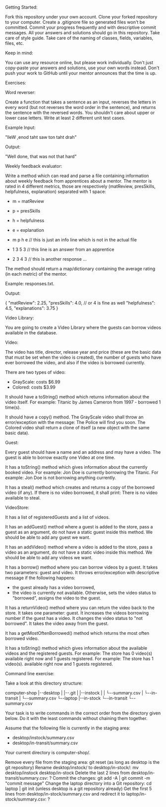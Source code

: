 Getting Started:

Fork this repository under your own account.
Clone your forked repository to your computer.
Create a .gitignore file so generated files won't be committed.
Commit your progress frequently and with descriptive commit messages.
All your answers and solutions should go in this repository.
Take care of style guide.
Take care of the naming of classes, fields, variables, files, etc.


Keep in mind:

You can use any resource online, but please work individually.
Don't just copy-paste your answers and solutions, use your own words instead.
Don't push your work to GitHub until your mentor announces that the time is up.


Exercises:

Word reverser:

Create a function that takes a sentence as an input, reverses the letters in every word
(but not reverses the word order in the sentence), and returns the sentence with the
reversed words. You shouldn't care about upper or lower case letters.
Write at least 2 different unit test cases.

Example Input:

"lleW ,enod taht saw ton taht drah"

Output:

"Well done, that was not that hard"


Weekly feedback evaluator:

Write a method which can read and parse a file containing information about weekly feedback
from apprentices about a mentor.
The mentor is rated in 4 different metrics, those are respectively
(matReview, presSkills, helpfulness, explanation) separated with 1 space:

- m = matReview
- p = presSkills
- h = helpfulness
- e = explanation

- m p h e // this is just an info line which is not in the actual file
- 1 3 5 3 // this line is an answer from an apprentice
- 2 3 4 3 // this is another response ...

The method should return a map/dictionary containing the average rating (in each metric)
of the mentor.

Example: responses.txt.

Output:

{
    "matReview": 2.25,
    "presSkills": 4.0, // or 4 is fine as well
    "helpfulness": 4.5,
    "explanations": 3.75
}


Video Library:

You are going to create a Video Library where the guests can borrow videos available
in the database.

Video:

The video has title, director, release year and price
(these are the basic data that must be set when the video is created),
the number of guests who have ever borrowed the video,
and also if the video is borrowed currently.

There are two types of video:

- GrayScale: costs $6.99
- Colored: costs $3.99

It should have a toString() method which returns information about the video itself.
For example: Titanic by James Cameron from 1997 - borrowed 1 time(s).

It should have a copy() method.
The GrayScale video shall throw an error/exception with the message:
The Police will find you soon.
The Colored video shall return a clone of itself (a new object with the same basic data).

Guest:

Every guest should have a name and an address and may have a video.
The guest is able to borrow exactly one Video at one time.

It has a toString() method which gives information about the currently booked video.
For example: Jon Doe is currently borrowing the Titanic.
For example: Jon Doe is not borrowing anything currently.

It has a steal() method which creates and returns a copy of the borrowed video (if any).
If there is no video borrowed, it shall print: There is no video available to steal.

VideoStore:

It has a list of registeredGuests and a list of videos.

It has an addGuest() method where a guest is added to the store, pass a guest as an argument,
do not have a static guest inside this method. We should be able to add any guest we want.

It has an addVideo() method where a video is added to the store, pass a video as an argument,
do not have a static video inside this method. We should be able to add any videos we want.

It has a borrow() method where you can borrow videos by a guest.
It takes two parameters: guest and video.
It throws error/exception with descriptive message if the following happens:
- the guest already has a video borrowed,
- the video is currently not available.
Otherwise, sets the video status to "borrowed", assigns the video to the guest.

It has a returnVideo() method where you can return the video back to the store.
It takes one parameter: guest.
It increases the videos borrowing number if the guest has a video.
It changes the video status to "not borrowed".
It takes the video away from the guest.

It has a getMostOftenBorrowed() method which returns the most often borrowed video.

It has a toString() method which gives information about the available videos
and the registered guests.
For example: The store has 0 video(s) available right now and 1 guests registered.
For example: The store has 1 video(s). available right now and 1 guests registered.


Command line exercise:

Take a look at this directory structure:

computer-shop
|--desktop
|   |--.git
|   |--instock
|   |   └--summary.csv
|   └--in-transit
|       └--summary.csv
└--laptop
|--in-stock
└--in-transit
└--summary.csv

Your task is to write commands in the correct order from the directory given below.
Do it with the least commands without chaining them together.

Assume that the following file is currently in the staging area:

- desktop/instock/summary.csv
- desktop/in-transit/summary.csv

Your current directory is computer-shop/.

Remove every file from the staging area: git reset (as long as desktop is the git repository)
Rename desktop/instock/ to desktop/in-stock/: mv desktop/instock desktop/in-stock
Delete the last 2 lines from desktop/in-transit/summary.csv: ?
Commit the changes: git add -A | git commit -m "commit message"
Change the laptop directory into a Git repository: cd laptop | git init (unless desktop is a git repository already)
Get the first 5 lines from desktop/in-stock/summary.csv and redirect it to laptop/in-stock/summary.csv: ?
